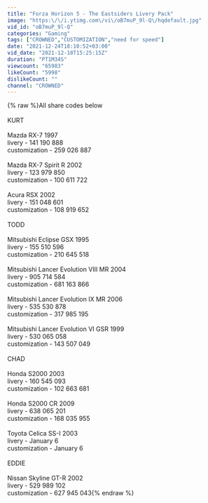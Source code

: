 ```yaml
---
title: "Forza Horizon 5 - The Eastsiders Livery Pack"
image: "https:\/\/i.ytimg.com\/vi\/oB7muP_9l-Q\/hqdefault.jpg"
vid_id: "oB7muP_9l-Q"
categories: "Gaming"
tags: ["CROWNED","CUSTOMIZATION","need for speed"]
date: "2021-12-24T18:10:52+03:00"
vid_date: "2021-12-18T15:25:15Z"
duration: "PT1M34S"
viewcount: "65983"
likeCount: "5998"
dislikeCount: ""
channel: "CROWNED"
---
```

{% raw %}All share codes below<br /><br />     KURT<br /><br />Mazda RX-7 1997<br />  livery - 141 190 888<br />  customization - 259 026 887<br /><br />Mazda RX-7 Spirit R 2002<br />  livery - 123 979 850<br />  customization - 100 611 722<br /><br />Acura RSX 2002<br />  livery - 151 048 601<br />  customization - 108 919 652<br /><br />     TODD<br /><br />Mitsubishi Eclipse GSX 1995<br />  livery - 155 510 596<br />  customization - 210 645 518<br /><br />Mitsubishi Lancer Evolution VIII MR 2004<br />  livery - 905 714 584<br />  customization - 681 163 866<br /><br />Mitsubishi Lancer Evolution IX MR 2006<br />  livery - 535 530 878<br />  customization - 317 985 195<br /><br />Mitsubishi Lancer Evolution VI GSR 1999<br />  livery - 530 065 058<br />  customization - 143 507 049<br /><br />     CHAD<br /><br />Honda S2000 2003<br />  livery - 160 545 093<br />  customization - 102 663 681<br /><br />Honda S2000 CR 2009<br />  livery - 638 065 201<br />  customization - 168 035 955<br /><br />Toyota Celica SS-I 2003<br />  livery - January 6<br />  customization - January 6<br /><br />     EDDIE<br /><br />Nissan Skyline GT-R 2002<br />  livery - 529 989 102<br />  customization - 627 945 043{% endraw %}
